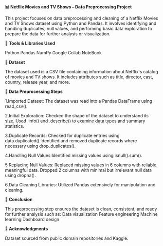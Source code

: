 **📊 Netflix Movies and TV Shows – Data Preprocessing Project**

This project focuses on data preprocessing and cleaning of a Netflix Movies and TV Shows dataset using Python and Pandas. 
It involves identifying and handling duplicates, null values, and performing basic data exploration to prepare the data for further analysis or visualization.

**🧰 Tools & Libraries Used**

Python
Pandas
NumPy 
Google Collab NoteBook

**📁 Dataset**

The dataset used is a CSV file containing information about Netflix's catalog of movies and TV shows. 
It includes attributes such as title, director, cast, country, release year, and more.


**🔧 Data Preprocessing Steps**

1.Imported Dataset: The dataset was read into a Pandas DataFrame using read_csv().

2.Initial Exploration: Checked the shape of the dataset to understand its size, Used .info() and .describe() to examine data types and summary statistics.

3.Duplicate Records: Checked for duplicate entries using data.duplicated().Identified and removed duplicate records where necessary using drop_duplicates().

4.Handling Null Values:Identified missing values using isnull().sum().

5.Replacing Null Values: Replaced missing values in 6 columns with reliable, meaningful data. Dropped 2 columns with minimal but irrelevant null data using dropna().

6.Data Cleaning Libraries: Utilized Pandas extensively for manipulation and cleaning.

**📌 Conclusion**

This preprocessing step ensures the dataset is clean, consistent, and ready for further analysis such as:
Data visualization
Feature engineering
Machine learning
Dashboard design


**🙌 Acknowledgments**

Dataset sourced from public domain repositories and Kaggle.


